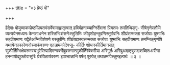 +++
title = "०३ प्रेष्ठं वो"

+++

हेदेवाः वोयुष्माकम्प्रेष्ठम्प्रियतमंसर्वेषामाह्वातृत्वात् हविर्वहनाच्चाग्निर्देवानां प्रियतमः तमतिथिङ्गृ- णीषेगृणेस्तौमि व्यत्ययेनमध्यमः केनसाधनेन शस्तिभिःशंसनैःस्तुतिभिः कीदृशोहन्तुवणिस्तूर्णवनिः शीघ्रंसम्भक्ता सजोषाः युष्माभिः सहप्रीयमाणः यद्वैतेअग्निविशेषणे यस्तुर्वणिः शीघ्रंयज्ञस्यसम्भक्ता सजोषाः युष्माभिः सहप्रीयमाणः तमग्निङ्गृणीषे यथायेनप्रकारेणनोस्माकंवरुणः एतन्नामकोदेवःसु- कीर्तिः शोभनकीर्तिमानसत् सुकीर्तिम्भिक्षेवरुणस्यभूरेरित्यादिमन्त्रवर्णेषुवरुणात्सुकीर्तिरेवेषणीया अरिगूर्तः अरिषुअदातृषुसदाशब्दितःअरीणां हननायोद्युक्तोवासूरिः प्रेरयितायंवरुणः इषश्चान्नानि पर्षत् पूरयेत् तथातमपिस्तुमइत्यर्थः ॥ ३ ॥